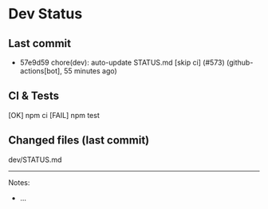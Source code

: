 # Dev Status

## Last commit
- 57e9d59 chore(dev): auto-update STATUS.md [skip ci] (#573) (github-actions[bot], 55 minutes ago)
## CI & Tests
[OK] npm ci
[FAIL] npm test

## Changed files (last commit)
dev/STATUS.md

---
Notes:
- ...
